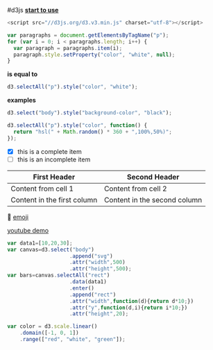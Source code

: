 #d3js
**[start to use](http://d3js.org/)**
```javascript
<script src="//d3js.org/d3.v3.min.js" charset="utf-8"></script>
```




```javascript
var paragraphs = document.getElementsByTagName("p");
for (var i = 0; i < paragraphs.length; i++) {
  var paragraph = paragraphs.item(i);
  paragraph.style.setProperty("color", "white", null);
}
```
**is equal to**
```javascript
d3.selectAll("p").style("color", "white");
```
**examples**
```javascript
d3.select("body").style("background-color", "black");
```
```javascript
d3.selectAll("p").style("color", function() {
  return "hsl(" + Math.random() * 360 + ",100%,50%)";
});
```
- [x] this is a complete item
- [ ] this is an incomplete item

First Header | Second Header
------------ | -------------
Content from cell 1 | Content from cell 2
Content in the first column | Content in the second column

:dart:
[emoji](http://www.emoji-cheat-sheet.com/)

[youtube demo]()
```javascript
var data1=[10,20,30];
var canvas=d3.select("body")
					.append("svg")
					.attr("width",500)
					.attr("height",500);
var bars=canvas.selectAll("rect")
					.data(data1)
					.enter()
					.append("rect")
					.attr("width",function(d){return d*10;})
					.attr("y",function(d,i){return i*10;})
					.attr("height",20);

var color = d3.scale.linear()
    .domain([-1, 0, 1])
    .range(["red", "white", "green"]);
```
